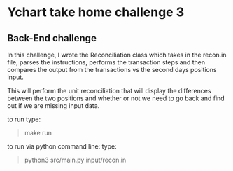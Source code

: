 # Ychart take home challenge 3

## Back-End challenge

In this challenge, I wrote the Reconciliation class which takes in the recon.in file, parses the instructions, performs
the transaction steps and then compares the output from the transactions vs the second days positions input.

This will perform the unit reconciliation that will display the differences between the two positions and whether or not
we need to go back and find out if we are missing input data.

to run type:

> make run

to run via python command line:
type:

> python3 src/main.py input/recon.in
